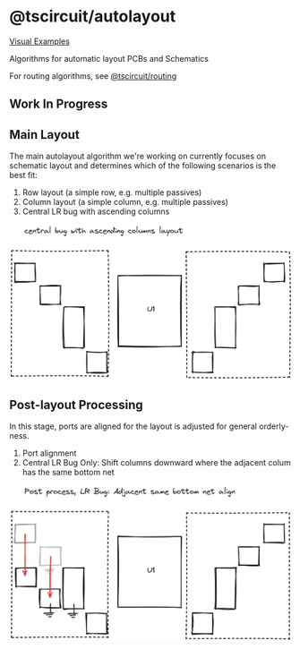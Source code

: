 # @tscircuit/autolayout

[Visual Examples](https://autolayout.tscircuit.com)

Algorithms for automatic layout PCBs and Schematics

For routing algorithms, see [@tscircuit/routing](https://github.com/tscircuit/routing)

## Work In Progress

## Main Layout

The main autolayout algorithm we're working on currently focuses on schematic
layout and determines which of the following scenarios is the best fit:

1. Row layout (a simple row, e.g. multiple passives)
2. Column layout (a simple column, e.g. multiple passives)
3. Central LR bug with ascending columns

![](./docs/2024-04-24-22-36-58.png)

## Post-layout Processing

In this stage, ports are aligned for the layout is adjusted for general orderly-ness.

1. Port alignment
2. Central LR Bug Only: Shift columns downward where the adjacent colum has the
   same bottom net

![](./docs/2024-04-24-22-39-24.png)

